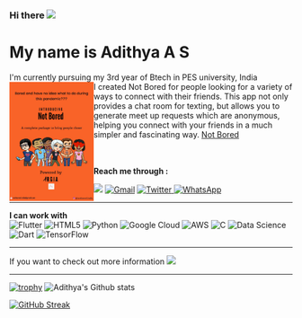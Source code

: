 ### Hi there <img src="https://raw.githubusercontent.com/iampavangandhi/iampavangandhi/master/gifs/Hi.gif" width="30px">
# My name is Adithya A S
I'm currently pursuing my 3rd year of Btech in PES university, India
<br>
<a href="https://youtu.be/QOTsrYJI5sU" title="Not Bored"><img img align="left"  src="NB.jpeg" width="150px"/></a>
I created Not Bored for people looking for a variety of ways to connect with their friends.
This app not only provides a chat room for texting, but allows you to generate meet up requests which are anonymous, helping you connect with your friends in a much simpler and fascinating way.
<a href="https://play.google.com/store/apps/details?id=com.argia.not_bored" title="Not Bored">Not Bored</a>
 <br>
<br>
<br>



**Reach me through :**
<p>
<a href = "http://instagram.com/adithya_aravi" ><img src="https://img.shields.io/badge/Adithya__Aravi%20-%23E4405F.svg?&style=for-the-badge&logo=Instagram&logoColor=white"/></a>
<a href = "mailto:adithyaaravi10@gmail.com?subject=From your Github Profile" >	<img alt="Gmail" src="https://img.shields.io/badge/Gmail-D14836?style=for-the-badge&logo=gmail&logoColor=white" /></a>
<a href = "https://twitter.com/adithyaaravi10" >		<img alt="Twitter" src="https://img.shields.io/badge/Adithya_Aravi-%231DA1F2.svg?&style=for-the-badge&logo=Twitter&logoColor=white"/> </a>
  <a href="https://wa.me/7411436073?text=Hey, I came from your Github Profile. I have to say it's very cool!">
<img alt="WhatsApp" src="https://img.shields.io/badge/WhatsApp-25D366?style=for-the-badge&logo=whatsapp&logoColor=white"/>

</a>
</p>

<hr>

**I can work with**
<br>
<img alt="Flutter" src="https://img.shields.io/badge/Flutter-%2302569B.svg?&style=for-the-badge&logo=Flutter&logoColor=white" />
<img alt="HTML5" src="https://img.shields.io/badge/html5-%23E34F26.svg?&style=for-the-badge&logo=html5&logoColor=white"/>
<img alt="Python" src="https://img.shields.io/badge/python-%2314354C.svg?&style=for-the-badge&logo=python&logoColor=white"/>
<img alt="Google Cloud" src="https://img.shields.io/badge/GoogleCloud-%234285F4.svg?&style=for-the-badge&logo=google-cloud&logoColor=white"/>
<img alt="AWS" src="https://img.shields.io/badge/AWS-%23FF9900.svg?&style=for-the-badge&logo=amazon-aws&logoColor=white"/>
<img alt="C" src="https://img.shields.io/badge/c-%2300599C.svg?&style=for-the-badge&logo=c&logoColor=white"/>
<img alt="Data Science" src="https://img.shields.io/badge/DataScience-%23E34F26.svg?&style=for-the-badge&logo=google-cloud&logoColor=white">
<img alt="Dart" src="https://img.shields.io/badge/dart-%230175C2.svg?&style=for-the-badge&logo=dart&logoColor=white"/>
<img alt="TensorFlow" src="https://img.shields.io/badge/tensorflow-%2343853D.svg?&style=for-the-badge&logo=tensorflow&logoColor=white"/>

<hr>
If you want to check out more information <a href = "https://www.linkedin.com/in/adithya-aravind/" ><img src="https://img.shields.io/badge/linkedin%20-%230077B5.svg?&style=for-the-badge&logo=linkedin&logoColor=white"/></a>
<hr>

[![trophy](https://github-profile-trophy.vercel.app/?username=adithya-1&column=3&margin-w=15&margin-h=15&rank=SSS,SS,S,AAA,AA,A,B,C)](https://github.com/ryo-ma/github-profile-trophy)
![Adithya's Github stats](https://github-readme-stats.vercel.app/api?username=adithya-1&count_private=true&theme=tokyonight)

[![GitHub Streak](https://github-readme-streak-stats.herokuapp.com/?user=adithya-1&theme=tokyonight)](https://github.com/DenverCoder1/github-readme-streak-stats)

<!--
**adithya-1/adithya-1** is a ✨ _special_ ✨ repository because its `README.md` (this file) appears on your GitHub profile.

Here are some ideas to get you started:

- 🔭 I’m currently working on ...
- 🌱 I’m currently learning ...
- 👯 I’m looking to collaborate on ...
- 🤔 I’m looking for help with ...
- 💬 Ask me about ...
- 📫 How to reach me: ...
- 😄 Pronouns: ...
- ⚡ Fun fact: ...
-->
